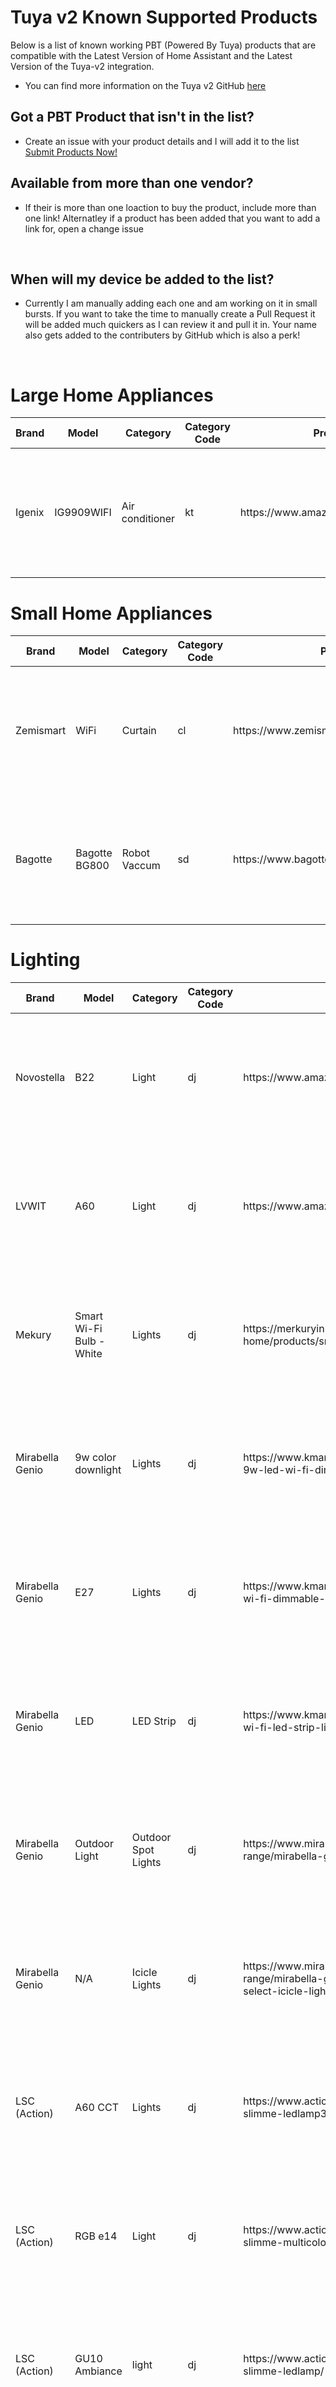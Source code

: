 # Tuya v2 Known Supported Products
Below is a list of known working PBT (Powered By Tuya) products that are compatible with the Latest Version of Home Assistant and the Latest Version of the Tuya-v2 integration.

* You can find more information on the Tuya v2 GitHub [here](https://github.com/tuya/tuya-home-assistant "Official Tuya-v2 integration")

## Got a PBT Product that isn't in the list?
* Create an issue with your product details and I will add it to the list <a href="https://github.com/MarkWattTech/Tuya-v2-Supported-Devices/issues/new/choose">Submit Products Now!</a></p>


## Available from more than one vendor?
* <p> If their is more than one loaction to buy the product, include more than one link! Alternatley if a product has been added that you want to add a link for, open a change issue</p>
&nbsp;


## When will my device be added to the list?
* <p> Currently I am manually adding each one and am working on it in small bursts. If you want to take the time to manually create a Pull Request it will be added much quickers as I can review it and pull it in. Your name also gets added to the contributers by GitHub which is also a perk!</p>
&nbsp;

<h1>Large Home Appliances</h1>
<table class="table">
  <thead>
    <tr>
      <th scope="col">Brand</th>
      <th scope="col">Model</th>
      <th scope="col">Category</th>
      <th scope="col">Category Code</th>
      <th scope="col">Product Links</th>
      <th scope="col">Product Description</th>
      <th scope="col">Image of Product</th>
    </tr>
  </thead>
  <tbody>
    <tr>
      <td>Igenix</td>
      <td>IG9909WIFI</td>
      <td>Air conditioner</td>
      <td>kt</td>
      <td>https://www.amazon.co.uk/dp/B095HTVV36</td>
      <td> Air Conditioning Unit</td>
       <td><img src="https://www.igenix.co.uk/wp-content/uploads/2021/05/IG9909WIFI_A.jpg" width="200"></td>
    </tr>
  </tbody>
</table>
<h1>Small Home Appliances</h1>
<table class="table">
  <thead>
    <tr>
      <th scope="col">Brand</th>
      <th scope="col">Model</th>
      <th scope="col">Category</th>
      <th scope="col">Category Code</th>
      <th scope="col">Product Links</th>
      <th scope="col">Product Description</th>
      <th scope="col">Image of Product</th>
    </tr>
  </thead>
  <tbody>
    <tr>
      <td>Zemismart</td>
      <td>WiFi</td>
      <td>Curtain</td>
      <td>cl</td>
      <td>https://www.zemismart.com/products/m515egb/</td>
      <td> WiFi controlled Blind motor</td>
      <td><img src="https://www.zemismart.com/u_file/2004/products/17/d73d3d0838.jpg.640x640.jpg" alt="Zemismart Blind Motor" width="200"></a></td>
    </tr>
     <tr>
      <td>Bagotte</td>
      <td>Bagotte BG800</td>
      <td>Robot Vaccum</td>
      <td>sd</td>
      <td>https://www.bagotte.com/portal/article/index/id/95</td>
      <td> SA cheap Robot vacuum</td>
      <td><img src="https://www.bagotte.com/upload/portal/20191219/6fcd32c233fa09f2d2345839c3d3240c.jpg" width="200"></td>
    </tr>
  </tbody>
</table>
<h1>Lighting</h1>
<table class="table">
  <thead>
    <tr>
      <th scope="col">Brand</th>
      <th scope="col">Model</th>
      <th scope="col">Category</th>
      <th scope="col">Category Code</th>
      <th scope="col">Product Links</th>
      <th scope="col">Product Description</th>
      <th scope="col">Image of Product</th>
    </tr>
    </thead>
  <tbody>
    <tr>
      <td>Novostella</td>
      <td>B22</td>
      <td>Light</td>
      <td>dj</td>
      <td>https://www.amazon.co.uk/gp/product/B07DN4NLKM/</td>
      <td> A full RBG B22 bulb</td>
      <td><img src="https://m.media-amazon.com/images/I/61fm7bTog+L._AC_SS450_.jpg" alt="Novostella Bulb" width="200"></td>
    </tr>
      <tr>
      <td>LVWIT</td>
      <td>A60</td>
      <td>Light</td>
      <td>dj</td> <td>https://www.amazon.co.uk/dp/B08315XSXS</td>
      <td>Tuya RGB Smart Bulb B22</td>
      <td><img src="https://cdn.shopify.com/s/files/1/0257/5790/9044/products/51KDIzDdR2L._AC_SL1300_c92de931-bbb3-4d69-bb7d-f444be165486_997x1066.jpg" width="200"></td>
    </tr>
    <tr>
      <td>Mekury </td>
      <td>Smart Wi-Fi Bulb - White</td>
      <td>Lights</td>
      <td>dj</td>
      <td>https://merkuryinnovations.com/collections/smart-home/products/smart-wi-fi-bulb-white</td>
      <td>White Bulb</td>
      <td><img src="https://cdn.shopify.com/s/files/1/0406/1855/7605/products/9b4464b1-a7c1-4787-8f29-0ad99cce947f_56df47e4-a63e-41ec-b6f8-e7e9acd8ae1b_2000x.jpg?v=1592503965" width="200"></td>
    </tr>
    <tr>
      <td>Mirabella Genio</td>
      <td>9w color downlight</td>
      <td>Lights</td>
      <td>dj</td>
      <td>https://www.kmart.com.au/product/mirabella-genio-9w-led-wi-fi-dimmable-downlight/2754330</td>
      <td> RGBW Downlight</td>
      <td><img src="https://i1.wp.com/ausdroid.net/wp-content/uploads/2019/10/mirabella-wifi-downlight-1.jpg?ssl=1" width="200"></td>
    </tr>
      <tr>
      <td>Mirabella Genio</td>
      <td>E27</td>
      <td>Lights</td>
      <td>dj</td>
      <td>https://www.kmart.com.au/product/mirabella-genio-wi-fi-dimmable-5w-led-bulb/2746328</td>
      <td>Wi-Fi Dimmable 5W G95 ES CCT Filament LED Bulb</td>
      <td><img src="https://external-preview.redd.it/rT2Ymeu6U4x1esyH741u5qdvhQfu3I4jDr-M4ZOOfEQ.jpg?auto=webp&s=bcee0d4fa64081bb9e59e39d6bee1f66789c9362" width="200"></td>
    </tr>
      <tr>
      <td>Mirabella Genio</td>
      <td>LED</td>
      <td>LED Strip</td>
      <td>dj</td>
      <td>https://www.kmart.com.au/product/mirabella-genio-wi-fi-led-strip-light/2622813</td>
      <td> Wi-Fi LED 3 metre Strip Light</td>
      <td><img src="https://www.mirabellagenio.com.au/wp-content/uploads/2020/12/I002579-BLISTER-20190624-FOP-HR-min-1024x1024.jpg" width="200"></td>
    </tr>
      <tr>
      <td>Mirabella Genio</td>
      <td>Outdoor Light</td>
      <td>Outdoor Spot Lights</td>
      <td>dj</td>
      <td>https://www.mirabellagenio.com.au/product-range/mirabella-genio-wi-fi-4-black-spot-light-kit/</td>
      <td> Wi-Fi 4 Black Spot Light Kit</td>
      <td><img src="https://www.mirabellagenio.com.au/wp-content/uploads/2020/12/I002848-min-1024x960.jpg" width="200"></td>
    </tr>
      <tr>
      <td>Mirabella Genio</td>
      <td>N/A</td>
      <td>Icicle Lights</td>
      <td>dj</td>
      <td>https://www.mirabellagenio.com.au/product-range/mirabella-genio-wi-fi-200-led-colour-select-icicle-lights/</td>
      <td> Wi-Fi 200 LED Colour Select Icicle Lights</td>
       <td><img src="https://www.mirabellagenio.com.au/wp-content/uploads/2020/12/I003175-BOX-20200701-3D-HR-min-1024x1024.jpg" width="200"></td>
      </tr>
    <tr>
      <td>LSC (Action)</td>
      <td>A60 CCT</td>
      <td>Lights</td>
      <td>dj</td>
      <td>https://www.action.com/nl-nl/p/lsc-smart-connect-slimme-ledlamp3//</td>
      <td>Cheap Ambiance E27 bulb </td>
      <td><img src="https://www.action.com/globalassets/cmsarticleimages/75/96/3000272_8712879146254-111.png" width="200"></td>
     <tr>
      <td>LSC (Action)</td>
      <td>RGB e14</td>
      <td>Light</td>
      <td>dj</td>
      <td>https://www.action.com/nl-nl/p/lsc-smart-connect-slimme-multicolor-ledlamp2/</td>
      <td>RGB E14 Bulb </td>
      <td><img src="https://www.action.com/globalassets/cmsarticleimages/64/53/3004164_8712879146582-111_02.png" width="200"></td>
    </tr>
    <tr>
      <td>LSC (Action)</td>
      <td>GU10 Ambiance</td>
      <td>light</td>
      <td>dj</td>
      <td>https://www.action.com/nl-nl/p/lsc-smart-connect-slimme-ledlamp/</td>
      <td>Cheap Ambiance GU10 bulb</td>
      <td><img src="https://www.action.com/globalassets/cmsarticleimages/76/02/3000267_8712879146223-111.png" width="200"></td>
    </tr>
    <tr>
      <td>LSC (Action)</td>
      <td> neon ledstrip</td>
      <td>Light</td>
      <td>dj</td>
      <td>https://www.action.com/nl-nl/p/lsc-smart-connect-neon-ledstrip/</td>
      <td>Smart RGB Neon Ledstrip</td>
      <td><img src="https://www.action.com/globalassets/cmsarticleimages/23/80/3005457_8712879149163-111_01.png" width="200"></td>
    </tr>
    <tr>
      <td>LSC (Action)</td>
      <td>RGB Wall light</td>
      <td>Light</td>
      <td>dj</td>
      <td>https://www.action.com/nl-nl/p/lsc-smart-connect-wandlamp/</td>
      <td>RGB outside wall light </td>
      <td><img src="https://www.action.com/globalassets/cmsarticleimages/26/32/3005447_8712879149101-111_01.png" width="200"></td>
    </tr>
    <tr>
      <td>LSC (Action)</td>
      <td>E27 Small bulb</td>
      <td>Light</td>
      <td>dj</td>
      <td>https://www.action.com/nl-nl/p/lsc-smart-connect-slimme-filament-ledlamp2//</td>
      <td>E27 Small Filament bulb </td>
      <td><img src="https://www.action.com/globalassets/cmsarticleimages/28/58/3001686_8712879146605-111.png" width="200"></td>
    </tr>
    <tr>
      <td>LSC (Action)</td>
      <td>LedSpot</td>
      <td>Light</td>
      <td>dj</td>
      <td>https://www.action.com/nl-nl/p/lsc-smart-connect-led-spot/</td>
      <td>Cheap RGB smart spot</td>
      <td><img src="https://www.action.com/globalassets/cmsarticleimages/26/37/3005365_8712879149095-111_01.png" width="200"></td>
    </tr>
    <tr>
      <td>LSC (Action)</td>
      <td>E14 Filament</td>
      <td>light</td>
      <td>dj</td>
      <td>https://www.action.com/nl-nl/p/lsc-smart-connect-slimme-filament-ledlamp3/</td>
      <td> E14 Small filament bulb</td>
      <td><img src="https://www.action.com/globalassets/cmsarticleimages/66/12/3001702_8712879146612-111.png" width="200"></td>
    </tr>
    <tr>
      <td>LSC Action</td>
      <td>Garden pole</td>
      <td>Light</td>
      <td>dj</td>
      <td>https://www.action.com/nl-nl/p/lsc-smart-connect-led-tuinlamp/</td>
      <td>Cheap RGB Garden pole </td>
     <td><img src="https://www.action.com/globalassets/cmsarticleimages/26/39/3005364_8712879149088-111_01.png" width="200"></td>
    </tr>
    <tr>
      <td>LSC (Action)</td>
      <td>E27 Filament</td>
      <td>Light</td>
      <td>dj</td>
      <td>https://www.action.com/nl-nl/p/lsc-smart-connect-slimme-filament-ledlamp4/</td>
      <td>Big RGB Bulb </td>
      <td><img src="https://www.action.com/globalassets/cmsarticleimages/00/25/3001700_8712879146629-111.png" width="200"></td>
    </tr>
    <tr>
      <td>Avatar controls</td>
      <td>ALS15L</td>
      <td>Light</td>
      <td>dj</td>
      <td>https://www.amazon.it/Intelligence-Compatibile-Avatar-Controls-Multicolore/dp/B07W6Z6KPG</td>
      <td>A RBGW B14 bulb</td>
      <td><img src="https://www.avatarcontrols.com/upfile/2019/07/20190709175532_974.jpg" width="200"></td>
    </tr>
  </tbody>
</table>

<h1>Electrician Category</h1>
<table class="table">
  <thead>
    <tr>
      <th scope="col">Brand</th>
      <th scope="col">Model</th>
      <th scope="col">Category</th>
      <th scope="col">Category Code</th>
      <th scope="col">Product Links</th>
      <th scope="col">Product Description</th>
      <th scope="col">Image of Product</th>
    </tr>
  </thead>
  <tbody>
    <tr>
      <td>Teckin</td>
      <td>WiFi Plug</td>
      <td>Socket</td>
      <td>cz</td>
      <td>https://www.amazon.co.uk/Outlet-Google-Wireless-Control-Required/dp/B0993L89QQ</td>
      <td> A smart plug</td>
      <td><img src="https://m.media-amazon.com/images/I/5189B6WP6OS._AC_SX425_.jpg" alt="Teckin Smart Plug" width="200"></td>
    </tr>
    <tr>
      <td>LSC (Action)</td>
      <td>The model for device (if applicable)</td>
      <td> Socket </td>
      <td> cz </td>
      <td>https://www.action.com/nl-nl/p/lsc-smart-connect-slimme-stekker-/</td>
      <td>Cheap Wifi smart socket</td>
      <td><img src="https://www.action.com/globalassets/cmsarticleimages/79/98/2578685_8712879142782-111.png" width="200"></td>
    </tr>
      <tr>
      <td>N/A</td>
      <td>EU WiFi Plug</td>
      <td>Socket</td>
      <td>cz</td>
      <td>https://www.aliexpress.com/item/4000478798085.html</td>
      <td>16A wifi smart socket with power monitoring (Note: uses non-ESP chipset, cannot be flashed to ESPhome or Tasmota)</td>
      <td><img src="https://ae01.alicdn.com/kf/H807c59e9cae447aea9a3c87a76f7b87aF/Smart-Plug-WiFi-Socket-EU-16A-Power-Monitor-Timing-Function-Tuya-SmartLife-APP-Control-Works-With.jpg_Q90.jpg" width="200"></td>
    </tr>
    </tbody>
    </table>
<h1>Security & Sensors</h1>
<table class="table">
  <thead>
    <tr>
      <th scope="col">Brand</th>
      <th scope="col">Model</th>
      <th scope="col">Category</th>
      <th scope="col">Category Code</th>
      <th scope="col">Product Links</th>
      <th scope="col">Product Description</th>
      <th scope="col">Image of Product</th>
    </tr>
  </thead>
  <tbody>
    <tr>
      <td>Avatto</td>
      <td>D06</td>
      <td>Door Window Sensor</td>
      <td>mcs</td>
      <td>https://www.aliexpress.com/item/4000790781739.html</td>
      <td>WIFI door or window opening sensor operated by 2 AA batteries.</td>
      <td><img src="https://ae01.alicdn.com/kf/H87ba7222b6fa41e591860fcbc1f40080j/AVATTO-Tuya-WiFi-Door-Sensor-Smart-Door-Open-Closed-Detectors-Smartlife-APP-Wifi-Window-Sensor-Work.jpg_640x640.jpg" width="200"></td>
    </tr>
    <tr>
      <td>SONOFF</td>
      <td>snzb - 03</td>
      <td>pir</td>
      <td>PIR Detector</td>
      <td>https://www.ebay.es/itm/324235275970</td>
      <td> Zigbee PIR Detector</td>
      <td><img src="https://encrypted-tbn0.gstatic.com/images?q=tbn:ANd9GcRlfQhV9KeujQGyBY29iklZbM3aT0PH1wH4Jg&usqp=CAU<" width="200"></td>
    </tr>
      <tr>
      <td>Mirabella Genio</td>
      <td>N/A</td>
      <td>Door/Window Sensor</td>
      <td>mcs</td>
      <td>https://www.kmart.com.au/product/mirabella-genio-wi-fi-door--window-sensor/2622806</td>
      <td>Smart Wi-Fi Door & Window Sensor</td>
      <td><img src="https://www.mirabellagenio.com.au/wp-content/uploads/2020/12/I002575-BLISTER-20190624-FOP-HR-min-1024x1024.jpg" width="200"></td>
    </tr>
    <tr>
      <td>Mirabella Genio</td>
      <td>N/A</td>
      <td>Motion Sensor</td>
      <td>pir</td>
      <td>https://www.kmart.com.au/product/mirabella-genio-wi-fi-motion-sensor/2622811</td>
      <td>Smart Wi-Fi Motion Sensor</td>
      <td><img src="https://www.kmart.com.au/wcsstore/Kmart/images/ncatalog/f/3/42769453-2-f.jpg" width="200"></td>
    </tr>
     <tr>
      <td>Mirabella Genio</td>
      <td>N/A</td>
      <td>Socket</td>
      <td>pc</td>
      <td>https://www.kmart.com.au/product/mirabella-genio-wi-fi-double-power-plug-with-usb-ports/3294803</td>
      <td> Wi-Fi Double Power Plug with USB ports</td>
      <td><img src="https://www.kmart.com.au/wcsstore/Kmart/images/ncatalog/f/5/42905875-1-f.jpg" width="200"></td>
    </tr> 
  </tbody>
</table>






<h1>Energy</h1>
<table class="table">
  <thead>
    <tr>
      <th scope="col">Brand</th>
      <th scope="col">Model</th>
      <th scope="col">Category</th>
      <th scope="col">Category Code</th>
      <th scope="col">Product Links</th>
      <th scope="col">Product Description</th>
      <th scope="col">Image of Product</th>
    </tr>
  </thead>
  <tbody>
    <tr>
      <td>Zmai-90 </td>
      <td>zmai-90 </td>
      <td>Smart Electricity Meter</td>
      <td>zndb</td>
      <td>https://www.aliexpress.com/item/4001053795800.html?spm=a2g0o.productlist.0.0.29283155WwcdGn</td>
      <td>WiFi Smart Switch Energy Meter</td>
      <td><img src="http://ae01.alicdn.com/kf/Hfe2166313e554b359b6df1b35b0c7278r.jpg" alt="Zmai-90" width="200"></a></td>
    </tr>
  </tbody>
</table>
